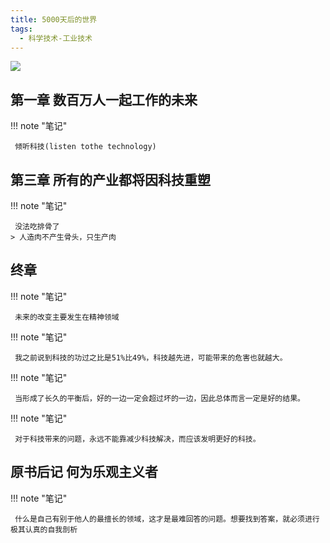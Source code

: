 ```yaml
---
title: 5000天后的世界
tags:
  - 科学技术-工业技术
---
```


![](https://cdn.weread.qq.com/weread/cover/97/cpplatform_njrxnfmrer9qb4vlz6e2x5/t7_cpplatform_njrxnfmrer9qb4vlz6e2x51680751947.jpg)


## 第一章 数百万人一起工作的未来




!!! note "笔记"

	 倾听科技(listen tothe technology) 


## 第三章 所有的产业都将因科技重塑




!!! note "笔记"

	 没法吃排骨了 
	> 人造肉不产生骨头，只生产肉




## 终章




!!! note "笔记"

	 未来的改变主要发生在精神领域 


!!! note "笔记"

	 我之前说到科技的功过之比是51%比49%，科技越先进，可能带来的危害也就越大。 


!!! note "笔记"

	 当形成了长久的平衡后，好的一边一定会超过坏的一边，因此总体而言一定是好的结果。 


!!! note "笔记"

	 对于科技带来的问题，永远不能靠减少科技解决，而应该发明更好的科技。 


## 原书后记 何为乐观主义者




!!! note "笔记"

	 什么是自己有别于他人的最擅长的领域，这才是最难回答的问题。想要找到答案，就必须进行极其认真的自我剖析 

